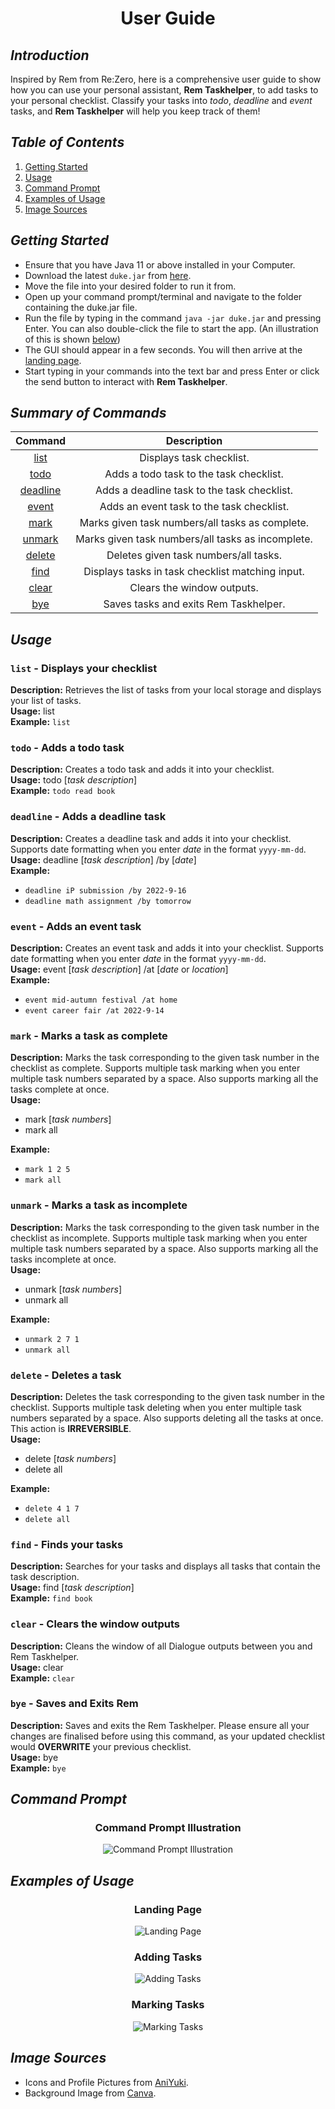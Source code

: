 <h1 align="center">User Guide</h1>

##  *Introduction*

Inspired by Rem from Re:Zero, here is a comprehensive user guide to show
how you can use your personal assistant, **Rem Taskhelper**, to add tasks
to your personal checklist. Classify your tasks into _todo_, _deadline_ and _event_ tasks,
and **Rem Taskhelper** will help you keep track of them!

## *Table of Contents*

1. [Getting Started](#getting-started)
2. [Usage](#usage)
3. [Command Prompt](#command-prompt)
4. [Examples of Usage](#examples-of-usage)
5. [Image Sources](#image-sources)

## *Getting Started*

- Ensure that you have Java 11 or above installed in your Computer.
- Download the latest `duke.jar` from [here](https://github.com/nehcuy/ip/releases/tag/v1.1).
- Move the file into your desired folder to run it from.
- Open up your command prompt/terminal and navigate to the folder containing
the duke.jar file.
- Run the file by typing in the command `java -jar duke.jar` and pressing Enter.
You can also double-click the file to start the app. (An illustration of this is shown
[below](#command-prompt))
- The GUI should appear in a few seconds. You will then arrive at the [landing page](#landing-page).
- Start typing in your commands into the text bar and press Enter or click the send button to interact
with **Rem Taskhelper**.

## *Summary of Commands*

|                    Command                     |                    Description                    |
|:----------------------------------------------:|:-------------------------------------------------:|
|    [list](#list---displays-your-checklist)     |             Displays task checklist.              |
|        [todo](#todo---adds-a-todo-task)        |      Adds a todo task to the task checklist.      |
|  [deadline](#deadline---adds-a-deadline-task)  |    Adds a deadline task to the task checklist.    |
|      [event](#event---adds-an-event-task)      |     Adds an event task to the task checklist.     |
|    [mark](#mark---marks-a-task-as-complete)    |  Marks given task numbers/all tasks as complete.  |
| [unmark](#unmark---marks-a-task-as-incomplete) | Marks given task numbers/all tasks as incomplete. |
|       [delete](#delete---deletes-a-task)       |       Deletes given task numbers/all tasks.       |
|        [find](#find---finds-your-tasks)        | Displays tasks in task checklist matching input.  |
|  [clear](#clear---clears-the-window-outputs)   |            Clears the window outputs.             |
|       [bye](#bye---saves-and-exits-rem)        |       Saves tasks and exits Rem Taskhelper.       |

## *Usage*

### `list` - Displays your checklist

**Description:** Retrieves the list of tasks from your local storage and displays your list of tasks.  
**Usage:** list  
**Example:** `list`

### `todo` - Adds a todo task

**Description:** Creates a todo task and adds it into your checklist.  
**Usage:** todo [*task description*]  
**Example:** `todo read book`

### `deadline` - Adds a deadline task

**Description:** Creates a deadline task and adds it into your checklist. Supports date formatting when
you enter *date* in the format `yyyy-mm-dd`.  
**Usage:** deadline [*task description*] /by [*date*]  
**Example:**  
- `deadline iP submission /by 2022-9-16`
- `deadline math assignment /by tomorrow`

### `event` - Adds an event task

**Description:** Creates an event task and adds it into your checklist. Supports date formatting when
you enter *date* in the format `yyyy-mm-dd`.  
**Usage:** event [*task description*] /at [*date* or *location*]  
**Example:**
- `event mid-autumn festival /at home`
- `event career fair /at 2022-9-14`

### `mark` - Marks a task as complete

**Description:** Marks the task corresponding to the given task number in the checklist as complete.
Supports multiple task marking when you enter multiple task numbers separated by a space.
Also supports marking all the tasks complete at once.  
**Usage:** 
- mark [*task numbers*]
- mark all

**Example:**
- `mark 1 2 5`
- `mark all`

### `unmark` - Marks a task as incomplete

**Description:** Marks the task corresponding to the given task number in the checklist as incomplete.
Supports multiple task marking when you enter multiple task numbers separated by a space.
Also supports marking all the tasks incomplete at once.  
**Usage:**
- unmark [*task numbers*]
- unmark all

**Example:**
- `unmark 2 7 1`
- `unmark all`

### `delete` - Deletes a task

**Description:** Deletes the task corresponding to the given task number in the checklist.
Supports multiple task deleting when you enter multiple task numbers separated by a space.
Also supports deleting all the tasks at once. This action is **IRREVERSIBLE**.  
**Usage:**
- delete [*task numbers*]
- delete all

**Example:**
- `delete 4 1 7`
- `delete all`

### `find` - Finds your tasks

**Description:** Searches for your tasks and displays all tasks that contain the task description.  
**Usage:** find [*task description*]  
**Example:** `find book`

### `clear` - Clears the window outputs

**Description:** Cleans the window of all Dialogue outputs between you and Rem Taskhelper.  
**Usage:** clear  
**Example:** `clear`

### `bye` - Saves and Exits Rem

**Description:** Saves and exits the Rem Taskhelper.
Please ensure all your changes are finalised before using this command, as your updated checklist
would **OVERWRITE** your previous checklist.  
**Usage:** bye  
**Example:** `bye`

## *Command Prompt*

<h3 align="center">Command Prompt Illustration</h3>
<p align="center">
    <img src="CmdPrompt.png" alt="Command Prompt Illustration">
</p>

## *Examples of Usage*

<h3 align="center">Landing Page</h3>
<p align="center">
    <img src="LandingPage.png" alt="Landing Page">
</p>

<h3 align="center">Adding Tasks</h3>
<p align="center">
    <img src="Ui.png" alt="Adding Tasks">
</p>

<h3 align="center">Marking Tasks</h3>
<p align="center">
    <img src="Ui-2.png" alt="Marking Tasks">
</p>

## *Image Sources*

- Icons and Profile Pictures from [AniYuki](https://aniyuki.com/rem-images/).
- Background Image from [Canva](https://www.canva.com/photos/MAEEedQXRU4-galaxy-background/).
